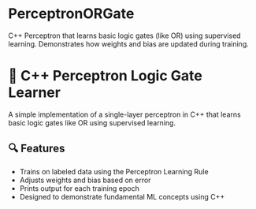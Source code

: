 # PerceptronORGate
C++ Perceptron that learns basic logic gates (like OR) using supervised learning. Demonstrates how weights and bias are updated during training. 

# 🧠 C++ Perceptron Logic Gate Learner

A simple implementation of a single-layer perceptron in C++ that learns basic logic gates like OR using supervised learning.

## 🔍 Features

- Trains on labeled data using the Perceptron Learning Rule
- Adjusts weights and bias based on error
- Prints output for each training epoch
- Designed to demonstrate fundamental ML concepts using C++




